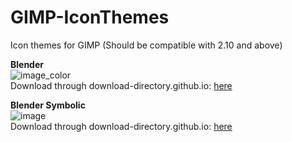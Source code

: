 # GIMP-IconThemes
Icon themes for GIMP (Should be compatible with 2.10 and above)

**Blender**  
![image_color](https://github.com/Uzugijin/GIMP-IconThemes/assets/116717813/ebf65872-e810-49c0-84d0-ea121455f9ae)  
Download through download-directory.github.io: [here](https://download-directory.github.io/?url=https%3A%2F%2Fgithub.com%2FUzugijin%2FGIMP-IconThemes%2Ftree%2Fmain%2FBlenderIcons)

**Blender Symbolic**  
![image](https://github.com/Uzugijin/GIMP-IconThemes/assets/116717813/2b32c59f-7ae6-4e38-9f59-3392d4e6cd22)  
Download through download-directory.github.io: [here](https://download-directory.github.io/?url=https%3A%2F%2Fgithub.com%2FUzugijin%2FGIMP-IconThemes%2Ftree%2Fmain%2FBlenderSymbolic)
